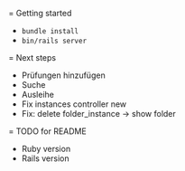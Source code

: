 = Getting started

 * ```bundle install```
 * ```bin/rails server```

= Next steps

 * Prüfungen hinzufügen
 * Suche
 * Ausleihe
 * Fix instances controller new
 * Fix: delete folder_instance -> show folder

= TODO for README

 * Ruby version
 * Rails version
 